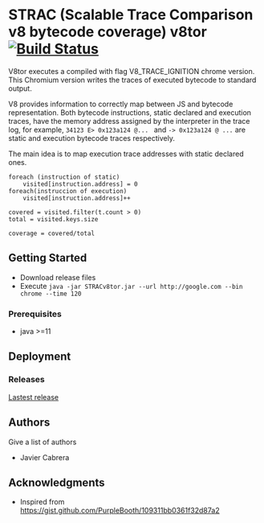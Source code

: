 # STRAC (Scalable Trace Comparison v8 bytecode coverage) v8tor [![Build Status](https://travis-ci.org/Jacarte/STRAC.svg?branch=master)](https://travis-ci.org/Jacarte/STRAC)


V8tor executes a compiled with flag V8_TRACE_IGNITION chrome version. This Chromium version writes the traces of executed bytecode  to standard output. 

V8 provides information to correctly map between JS and bytecode representation. Both bytecode instructions, static declared and execution traces, have the memory address assigned by the interpreter in the trace log, for example, ```34123 E> 0x123a124 @... ``` and ```-> 0x123a124 @ ...``` are static and execution bytecode traces respectively. 

The main idea is to map execution trace addresses with static declared ones. 

```
foreach (instruction of static)
    visited[instruction.address] = 0
foreach(instruccion of execution)
    visited[instruction.address]++
   
covered = visited.filter(t.count > 0)
total = visited.keys.size

coverage = covered/total

```


## Getting Started
- Download release files
- Execute  ```java -jar STRACv8tor.jar --url http://google.com --bin chrome --time 120```


### Prerequisites

- java >=11

## Deployment

### Releases

[Lastest release](https://github.com/Jacarte/STRAC/releases/download/0.21/STRAC.zip)

## Authors

Give a list of authors

* Javier Cabrera

## Acknowledgments

* Inspired from <https://gist.github.com/PurpleBooth/109311bb0361f32d87a2>

